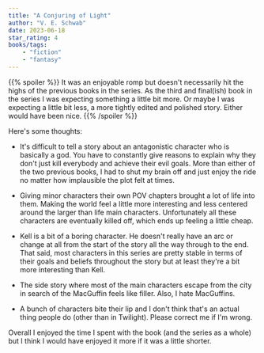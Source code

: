 ```yaml
---
title: "A Conjuring of Light"
author: "V. E. Schwab"
date: 2023-06-18
star_rating: 4
books/tags:
    - "fiction"
    - "fantasy"
---
```

{{% spoiler %}}
It was an enjoyable romp but doesn't necessarily hit the highs of the previous books in the series. As the third and final(ish) book in the series I was expecting something a little bit more. Or maybe I was expecting a little bit less, a more tightly edited and polished story. Either would have been nice.
{{% /spoiler %}}

Here's some thoughts:

- It's difficult to tell a story about an antagonistic character who is basically a god. You have to constantly give reasons to explain why they don't just kill everybody and achieve their evil goals. More than either of the two previous books, I had to shut my brain off and just enjoy the ride no matter how implausible the plot felt at times.

- Giving minor characters their own POV chapters brought a lot of life into them. Making the world feel a little more interesting and less centered around the larger than life main characters. Unfortunately all these characters are eventually killed off, which ends up feeling a little cheap.

- Kell is a bit of a boring character. He doesn't really have an arc or change at all from the start of the story all the way through to the end. That said, most characters in this series are pretty stable in terms of their goals and beliefs throughout the story but at least they're a bit more interesting than Kell.

- The side story where most of the main characters escape from the city in search of the MacGuffin feels like filler. Also, I hate MacGuffins.

- A bunch of characters bite their lip and I don't think that's an actual thing people do (other than in Twilight). Please correct me if I'm wrong.

Overall I enjoyed the time I spent with the book (and the series as a whole) but I think I would have enjoyed it more if it was a little shorter.